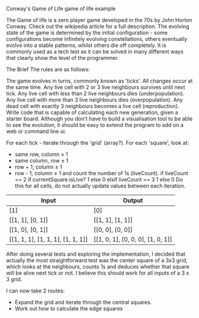 Conway's Game of Life
game of life example

The Game of life is a zero player game developed in the 70s by John Horton Conway. Check out the wikipedia article for a full description. The evolving state of the game is determined by the initial configuration - some configurations become infinitely evolving constellations, others eventually evolve into a stable patterns, whilst others die off completely. It is commonly used as a tech test as it can be solved in many different ways that clearly show the level of the programmer.

The Brief
The rules are as follows:

The game evolves in turns, commonly known as 'ticks'.
All changes occur at the same time.
Any live cell with 2 or 3 live neighbours survives until next tick.
Any live cell with less than 2 live neighbours dies (underpopulation).
Any live cell with more than 3 live neighbours dies (overpopulation).
Any dead cell with exactly 3 neighbours becomes a live cell (reproduction).
Write code that is capable of calculating each new generation, given a starter board. Although you don't have to build a visualisation tool to be able to see the evolution, it should be easy to extend the program to add on a web or command line ui.

For each tick - iterate through the 'grid' (array?). For each 'square', look at:
  - same row, column ± 1
  - same column, row ± 1
  - row + 1, column ± 1
  - row - 1, column ± 1
and count the number of 1s (liveCount).
  if liveCount == 2
    if currentSquare.isLive?
      1
    else
      0
  elsif liveCount == 3
    1
  else
    0
Do this for all cells, do not actually update values between each iteration.

Input | Output
-|-
[1] | [0]
[[1, 1], [0, 1]] | [[1, 1], [1, 1]]
[[1, 0], [0, 1]] | [[0, 0], [0, 0]]
[[1, 1, 1], [1, 1, 1], [1, 1, 1]] | [[1, 0, 1], [0, 0, 0], [1, 0, 1]]

After doing several tests and exploring the implementation, I decided that actually the most straightforward test was the center square of a 3x3 grid, which looks at the neighbours, counts 1s and deduces whether that square will be alive next tick or not. I believe this should work for all inputs of a 3 x 3 grid.

I can now take 2 routes:
- Expand the grid and iterate through the central squares.
- Work out how to calculate the edge squares
